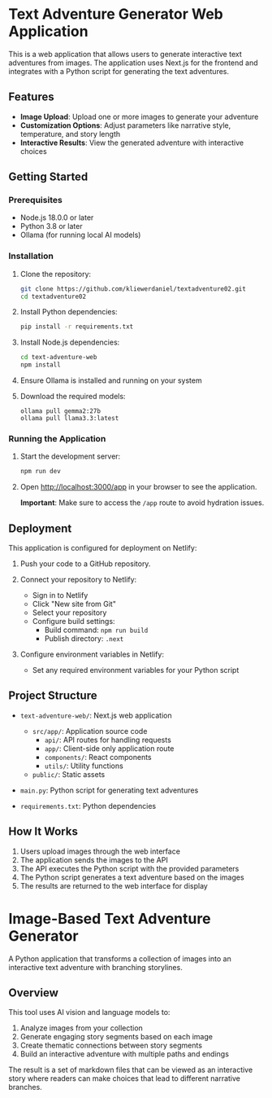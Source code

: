 # Text Adventure Generator Web Application

This is a web application that allows users to generate interactive text adventures from images. The application uses Next.js for the frontend and integrates with a Python script for generating the text adventures.

## Features

- **Image Upload**: Upload one or more images to generate your adventure
- **Customization Options**: Adjust parameters like narrative style, temperature, and story length
- **Interactive Results**: View the generated adventure with interactive choices

## Getting Started

### Prerequisites

- Node.js 18.0.0 or later
- Python 3.8 or later
- Ollama (for running local AI models)

### Installation

1. Clone the repository:
   ```bash
   git clone https://github.com/kliewerdaniel/textadventure02.git
   cd textadventure02
   ```

2. Install Python dependencies:
   ```bash
   pip install -r requirements.txt
   ```

3. Install Node.js dependencies:
   ```bash
   cd text-adventure-web
   npm install
   ```


4. Ensure Ollama is installed and running on your system
5. Download the required models:
   ```
   ollama pull gemma2:27b
   ollama pull llama3.3:latest
   ```


### Running the Application

1. Start the development server:
   ```bash
   npm run dev
   ```

2. Open [http://localhost:3000/app](http://localhost:3000/app) in your browser to see the application.

   **Important**: Make sure to access the `/app` route to avoid hydration issues.

## Deployment

This application is configured for deployment on Netlify:

1. Push your code to a GitHub repository.

2. Connect your repository to Netlify:
   - Sign in to Netlify
   - Click "New site from Git"
   - Select your repository
   - Configure build settings:
     - Build command: `npm run build`
     - Publish directory: `.next`

3. Configure environment variables in Netlify:
   - Set any required environment variables for your Python script

## Project Structure

- `text-adventure-web/`: Next.js web application
  - `src/app/`: Application source code
    - `api/`: API routes for handling requests
    - `app/`: Client-side only application route
    - `components/`: React components
    - `utils/`: Utility functions
  - `public/`: Static assets

- `main.py`: Python script for generating text adventures
- `requirements.txt`: Python dependencies

## How It Works

1. Users upload images through the web interface
2. The application sends the images to the API
3. The API executes the Python script with the provided parameters
4. The Python script generates a text adventure based on the images
5. The results are returned to the web interface for display


# Image-Based Text Adventure Generator

A Python application that transforms a collection of images into an interactive text adventure with branching storylines.

## Overview

This tool uses AI vision and language models to:
1. Analyze images from your collection
2. Generate engaging story segments based on each image
3. Create thematic connections between story segments
4. Build an interactive adventure with multiple paths and endings

The result is a set of markdown files that can be viewed as an interactive story where readers can make choices that lead to different narrative branches.



